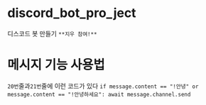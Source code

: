 # discord_bot_pro_ject
디스코드 봇 만들기
`**지우 참여!**`

# 메시지 기능 사용법
`20번`줄과`21번`줄에 이런 코드가 있다
`if message.content == "!안녕" or message.content == "!안녕하세요":
        await message.channel.send`

